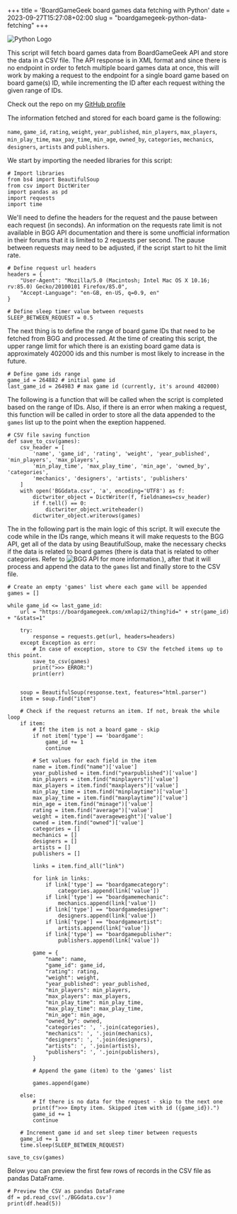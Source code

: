 +++
title = 'BoardGameGeek board games data fetching with Python'
date = 2023-09-27T15:27:08+02:00
slug = "boardgamegeek-python-data-fetching"
+++

![Python Logo](/python-logo.png)

This script will fetch board games data from BoardGameGeek API and store the data in a CSV file. The API response is in XML format and since there is no endpoint in order to fetch multiple board games data at once, this will work by making a request to the endpoint for a single board game based on board game(s) ID, while incrementing the ID after each request withing the given range of IDs.

Check out the repo on my [GitHub profile](https://github.com/ognard/bgg-data-fetcher) 

The information fetched and stored for each board game is the following:

`name`, `game_id`, `rating`, `weight`, `year_published`, `min_players`, `max_players`, `min_play_time`, `max_pay_time`, `min_age`, `owned_by`, `categories`, `mechanics`, `designers`, `artists` and `publishers`.

We start by importing the needed libraries for this script:

```
# Import libraries
from bs4 import BeautifulSoup
from csv import DictWriter
import pandas as pd
import requests
import time
```

We'll need to define the headers for the request and the pause between each request (in seconds). An information on the requests rate limit is not available in BGG API documentation and there is some unofficial information in their forums that it is limited to 2 requests per second. The pause between requests may need to be adjusted, if the script start to hit the limit rate.

```
# Define request url headers
headers = {
	"User-Agent": "Mozilla/5.0 (Macintosh; Intel Mac OS X 10.16; rv:85.0) Gecko/20100101 Firefox/85.0",
	"Accept-Language": "en-GB, en-US, q=0.9, en"
}

# Define sleep timer value between requests
SLEEP_BETWEEN_REQUEST = 0.5
```

The next thing is to define the range of board game IDs that need to be fetched from BGG and processed. At the time of creating this script, the upper range limit for which there is an existing board game data is approximately 402000 ids and this number is most likely to increase in the future.

```
# Define game ids range
game_id = 264882 # initial game id
last_game_id = 264983 # max game id (currently, it's around 402000)
```

The following is a function that will be called when the script is completed based on the range of IDs. Also, if there is an error when making a request, this function will be called in order to store all the data appended to the `games` list up to the point when the exeption happened.

```
# CSV file saving function
def save_to_csv(games):
    csv_header = [
        'name', 'game_id', 'rating', 'weight', 'year_published', 'min_players', 'max_players',
        'min_play_time', 'max_play_time', 'min_age', 'owned_by', 'categories',
        'mechanics', 'designers', 'artists', 'publishers'
    ]
    with open('BGGdata.csv', 'a', encoding='UTF8') as f:
        dictwriter_object = DictWriter(f, fieldnames=csv_header)
        if f.tell() == 0:
            dictwriter_object.writeheader()
        dictwriter_object.writerows(games)
```

The in the following part is the main logic of this script. It will execute the code while in the IDs range, which means it will make requests to the BGG API, get all of the data by using BeautifulSoup, make the necessary checks if the data is related to board games (there is data that is related to other categories. Refer to ![BGG API](https://boardgamegeek.com/wiki/page/BGG_XML_API2) for more information.), after that it will process and append the data to the `games` list and finally store to the CSV file.

```
# Create an empty 'games' list where each game will be appended
games = []

while game_id <= last_game_id:
    url = "https://boardgamegeek.com/xmlapi2/thing?id=" + str(game_id) + "&stats=1"
    
    try:
        response = requests.get(url, headers=headers)
    except Exception as err:
        # In case of exception, store to CSV the fetched items up to this point.
        save_to_csv(games)
        print(">>> ERROR:")
        print(err)
    
   
    soup = BeautifulSoup(response.text, features="html.parser")
    item = soup.find("item")
    
    # Check if the request returns an item. If not, break the while loop
    if item:
        # If the item is not a board game - skip
        if not item['type'] == 'boardgame':
            game_id += 1
            continue
        
        # Set values for each field in the item
        name = item.find("name")['value']
        year_published = item.find("yearpublished")['value']
        min_players = item.find("minplayers")['value']
        max_players = item.find("maxplayers")['value']
        min_play_time = item.find("minplaytime")['value']
        max_play_time = item.find("maxplaytime")['value']
        min_age = item.find("minage")['value']
        rating = item.find("average")['value']
        weight = item.find("averageweight")['value']
        owned = item.find("owned")['value']
        categories = []
        mechanics = []
        designers = []
        artists = []
        publishers = []
        
        links = item.find_all("link")
        
        for link in links:
            if link['type'] == "boardgamecategory":
                categories.append(link['value'])
            if link['type'] == "boardgamemechanic":
                mechanics.append(link['value'])
            if link['type'] == "boardgamedesigner":
                designers.append(link['value'])
            if link['type'] == "boardgameartist":
                artists.append(link['value'])
            if link['type'] == "boardgamepublisher":
                publishers.append(link['value'])
                
        game = {
            "name": name,
            "game_id": game_id,
            "rating": rating,
            "weight": weight,
            "year_published": year_published,
            "min_players": min_players,
            "max_players": max_players,
            "min_play_time": min_play_time,
            "max_play_time": max_play_time,
            "min_age": min_age,
            "owned_by": owned,
            "categories": ', '.join(categories),
            "mechanics": ', '.join(mechanics),
            "designers": ', '.join(designers),
            "artists": ', '.join(artists),
            "publishers": ', '.join(publishers),
        }
        
        # Append the game (item) to the 'games' list
        
        games.append(game)
                   
    else:
        # If there is no data for the request - skip to the next one
        print(f">>> Empty item. Skipped item with id ({game_id}).")
        game_id += 1
        continue
    
    # Increment game id and set sleep timer between requests
    game_id += 1
    time.sleep(SLEEP_BETWEEN_REQUEST)
    
save_to_csv(games)    
```

Below you can preview the first few rows of records in the CSV file as pandas DataFrame.

```
# Preview the CSV as pandas DataFrame
df = pd.read_csv('./BGGdata.csv')
print(df.head(5))
```